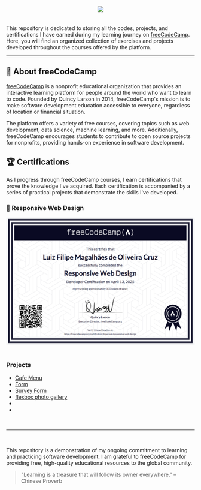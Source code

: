 <div align="center">
    <img src="https://upload.wikimedia.org/wikipedia/commons/3/39/FreeCodeCamp_logo.png" width="900">
</div>

<br>

This repository is dedicated to storing all the codes, projects, and certifications I have earned during my learning journey on <a href="https://www.freecodecamp.org/">freeCodeCamp</a>. Here, you will find an organized collection of exercises and projects developed throughout the courses offered by the platform.

---

## 🏫 About freeCodeCamp

<a href="https://www.freecodecamp.org/">freeCodeCamp</a> is a nonprofit educational organization that provides an interactive learning platform for people around the world who want to learn to code. Founded by Quincy Larson in 2014, freeCodeCamp's mission is to make software development education accessible to everyone, regardless of location or financial situation.

The platform offers a variety of free courses, covering topics such as web development, data science, machine learning, and more. Additionally, freeCodeCamp encourages students to contribute to open source projects for nonprofits, providing hands-on experience in software development.

## 🏆 Certifications

As I progress through freeCodeCamp courses, I earn certifications that prove the knowledge I've acquired. Each certification is accompanied by a series of practical projects that demonstrate the skills I've developed.

### 📜 Responsive Web Design

<div align="center">
    <img src="Certifications/responsiveWebDesign.png" width="720">
</div>

<br>

### Projects

- [Cafe Menu](https://filipecode-03.github.io/cafemenu/index.html)
- [Form](https://filipecode-03.github.io/form/index.html)
- [Survey Form](https://filipecode-03.github.io/surveyForm/index.html)
- [flexbox photo gallery](https://filipecode-03.github.io/flexboxphotogallery/index.html)
- []()
- []()

<br>

---

<br>

This repository is a demonstration of my ongoing commitment to learning and practicing software development. I am grateful to freeCodeCamp for providing free, high-quality educational resources to the global community.

> "Learning is a treasure that will follow its owner everywhere." – Chinese Proverb
